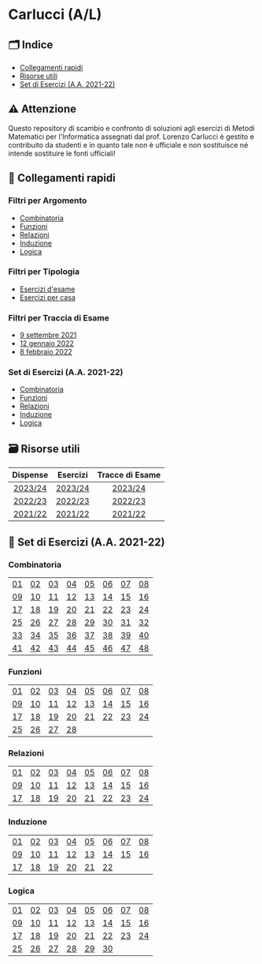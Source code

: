# Carlucci (A/L)

## 🗂 Indice

- [Collegamenti rapidi](#-collegamenti-rapidi)
- [Risorse utili](#-risorse-utili)
- [Set di Esercizi (A.A. 2021-22)](#-set-di-esercizi-aa-2021-22)

## ⚠️ Attenzione

Questo repository di scambio e confronto di soluzioni agli esercizi di Metodi Matematici per l'Informatica assegnati dal prof. Lorenzo Carlucci è gestito e contribuito da studenti e in quanto tale non è ufficiale e non sostituisce né intende sostituire le fonti ufficiali!

## 🔗 Collegamenti rapidi

### Filtri per Argomento

- [Combinatoria](../../../discussions?discussions_q=is%3Aopen+label%3Acombinatoria)
- [Funzioni](../../../discussions?discussions_q=is%3Aopen+label%3Afunzioni)
- [Relazioni](../../../discussions?discussions_q=is%3Aopen+label%3Arelazioni)
- [Induzione](../../../discussions?discussions_q=is%3Aopen+label%3Ainduzione)
- [Logica](../../../discussions?discussions_q=is%3Aopen+label%3Alogica)

### Filtri per Tipologia

- [Esercizi d'esame](../../../discussions/categories/esami-1)
- [Esercizi per casa](../../../discussions/categories/esercizi-1)

### Filtri per Traccia di Esame

- [9 settembre 2021](../../../discussions?discussions_q=is%3Aopen+label%3A"9+settembre+2021")
- [12 gennaio 2022](../../../discussions?discussions_q=is%3Aopen+label%3A"12+gennaio+2022")
- [8 febbraio 2022](../../../discussions?discussions_q=is%3Aopen+label%3A"8+febbraio+2022")

### Set di Esercizi (A.A. 2021-22)

- [Combinatoria](#combinatoria)
- [Funzioni](#funzioni)
- [Relazioni](#relazioni)
- [Induzione](#induzione)
- [Logica](#logica)

## 🗃 Risorse utili

|                             Dispense                             |                             Esercizi                             |                        Tracce di Esame                        |
|:----------------------------------------------------------------:|:----------------------------------------------------------------:|:-------------------------------------------------------------:|
| [2023/24](https://sites.google.com/uniroma1.it/mmi2324/dispense) | [2023/24](https://sites.google.com/uniroma1.it/mmi2324/esercizi) | [2023/24](https://sites.google.com/uniroma1.it/mmi2324/esami) |
| [2022/23](https://sites.google.com/uniroma1.it/mmi2223/dispense) | [2022/23](https://sites.google.com/uniroma1.it/mmi2223/esercizi) | [2022/23](https://sites.google.com/uniroma1.it/mmi2223/esami) |
| [2021/22](https://sites.google.com/uniroma1.it/mmi2122/dispense) | [2021/22](https://sites.google.com/uniroma1.it/mmi2122/esercizi) | [2021/22](https://sites.google.com/uniroma1.it/mmi2122/esami) |

## 📝 Set di Esercizi (A.A. 2021-22)

### Combinatoria

|                             |                             |                             |                             |                             |                             |                             |                             |
|----------------------------:|-----------------------------|-----------------------------|-----------------------------|-----------------------------|-----------------------------|-----------------------------|-----------------------------|
| [01](../../../discussions/177) | [02](../../../discussions/178) | [03](../../../discussions/179) | [04](../../../discussions/180) | [05](../../../discussions/181) | [06](../../../discussions/182) | [07](../../../discussions/183) | [08](../../../discussions/184) |
| [09](../../../discussions/185) | [10](../../../discussions/186) | [11](../../../discussions/187) | [12](../../../discussions/188) | [13](../../../discussions/189) | [14](../../../discussions/190) | [15](../../../discussions/191) | [16](../../../discussions/192) |
| [17](../../../discussions/193) | [18](../../../discussions/194) | [19](../../../discussions/195) | [20](../../../discussions/196) | [21](../../../discussions/197) | [22](../../../discussions/198) | [23](../../../discussions/199) | [24](../../../discussions/200) |
| [25](../../../discussions/201) | [26](../../../discussions/202) | [27](../../../discussions/203) | [28](../../../discussions/204) | [29](../../../discussions/205) | [30](../../../discussions/206) | [31](../../../discussions/207) | [32](../../../discussions/208) |
| [33](../../../discussions/209) | [34](../../../discussions/210) | [35](../../../discussions/211) | [36](../../../discussions/212) | [37](../../../discussions/213) | [38](../../../discussions/214) | [39](../../../discussions/215) | [40](../../../discussions/216) |
| [41](../../../discussions/229) | [42](../../../discussions/230) | [43](../../../discussions/231) | [44](../../../discussions/232) | [45](../../../discussions/233) | [46](../../../discussions/234) | [47](../../../discussions/235) | [48](../../../discussions/236) |

### Funzioni

|                             |                             |                             |                             |                             |                             |                             |                             |
|-----------------------------|-----------------------------|-----------------------------|-----------------------------|-----------------------------|-----------------------------|-----------------------------|-----------------------------|
| [01](../../../discussions/241) | [02](../../../discussions/242) | [03](../../../discussions/243) | [04](../../../discussions/244) | [05](../../../discussions/245) | [06](../../../discussions/246) | [07](../../../discussions/247) | [08](../../../discussions/248) |
| [09](../../../discussions/249) | [10](../../../discussions/250) | [11](../../../discussions/251) | [12](../../../discussions/252) | [13](../../../discussions/253) | [14](../../../discussions/254) | [15](../../../discussions/255) | [16](../../../discussions/256) |
| [17](../../../discussions/257) | [18](../../../discussions/258) | [19](../../../discussions/259) | [20](../../../discussions/260) | [21](../../../discussions/261) | [22](../../../discussions/262) | [23](../../../discussions/263) | [24](../../../discussions/264) |
| [25](../../../discussions/265) | [26](../../../discussions/266) | [27](../../../discussions/267) | [28](../../../discussions/268) |                             |                             |

### Relazioni

|                             |                             |                             |                             |                             |                             |                             |                             |
|-----------------------------|-----------------------------|-----------------------------|-----------------------------|-----------------------------|-----------------------------|-----------------------------|-----------------------------|
| [01](../../../discussions/273) | [02](../../../discussions/274) | [03](../../../discussions/275) | [04](../../../discussions/276) | [05](../../../discussions/277) | [06](../../../discussions/278) | [07](../../../discussions/279) | [08](../../../discussions/280) |
| [09](../../../discussions/281) | [10](../../../discussions/282) | [11](../../../discussions/283) | [12](../../../discussions/284) | [13](../../../discussions/285) | [14](../../../discussions/286) | [15](../../../discussions/287) | [16](../../../discussions/288) |
| [17](../../../discussions/289) | [18](../../../discussions/290) | [19](../../../discussions/291) | [20](../../../discussions/292) | [21](../../../discussions/293) | [22](../../../discussions/294) | [23](../../../discussions/295) | [24](../../../discussions/296) | | | | | | | |

### Induzione

|                        |                        |                        |                        |                        |                        |                        |                        |
|------------------------|------------------------|------------------------|------------------------|------------------------|------------------------|------------------------|------------------------|
| [01](../../../issues/301) | [02](../../../issues/302) | [03](../../../issues/303) | [04](../../../issues/304) | [05](../../../issues/305) | [06](../../../issues/306) | [07](../../../issues/307) | [08](../../../issues/308) |
| [09](../../../issues/309) | [10](../../../issues/310) | [11](../../../issues/311) | [12](../../../issues/312) | [13](../../../issues/313) | [14](../../../issues/314) | [15](../../../issues/315) | [16](../../../issues/316) |
| [17](../../../issues/317) | [18](../../../issues/318) | [19](../../../issues/319) | [20](../../../issues/320) | [21](../../../issues/321) | [22](../../../issues/322) |                        |                        | | | | | | | |

### Logica

|                        |                        |                        |                        |                        |                        |                        |                        |
|------------------------|------------------------|------------------------|------------------------|------------------------|------------------------|------------------------|------------------------|
| [01](../../../issues/327) | [02](../../../issues/328) | [03](../../../issues/329) | [04](../../../issues/330) | [05](../../../issues/331) | [06](../../../issues/332) | [07](../../../issues/333) | [08](../../../issues/334) |
| [09](../../../issues/335) | [10](../../../issues/336) | [11](../../../issues/337) | [12](../../../issues/338) | [13](../../../issues/339) | [14](../../../issues/340) | [15](../../../issues/341) | [16](../../../issues/342) |
| [17](../../../issues/343) | [18](../../../issues/344) | [19](../../../issues/345) | [20](../../../issues/346) | [21](../../../issues/347) | [22](../../../issues/348) | [23](../../../issues/349) | [24](../../../issues/350) |
| [25](../../../issues/351) | [26](../../../issues/352) | [27](../../../issues/353) | [28](../../../issues/354) | [29](../../../issues/355) | [30](../../../issues/356) |                        |                        |